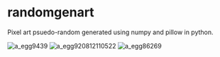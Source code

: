 # randomgenart
Pixel art psuedo-random generated using numpy and pillow in python.


![a_egg9439](https://user-images.githubusercontent.com/77079130/158903725-8a6fa40c-0872-47fe-8e6d-3c61efa6359f.png)
![a_egg920812110522](https://user-images.githubusercontent.com/77079130/158903837-08bc3d1c-aad6-44f5-97f6-96931bdc856c.png)
![a_egg86269](https://user-images.githubusercontent.com/77079130/158903904-bec6b3b1-0822-41d1-9914-5960a1b26285.png)
